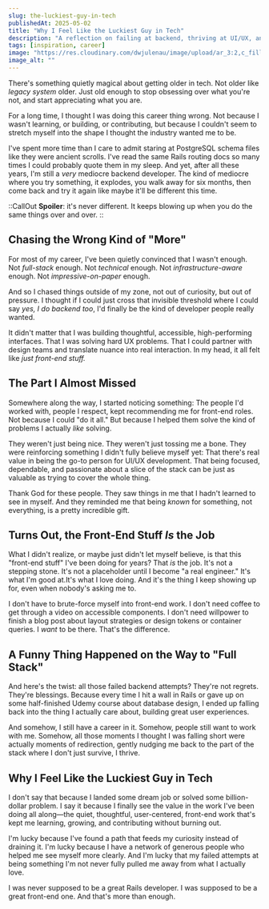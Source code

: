 ```yaml
---
slug: the-luckiest-guy-in-tech
publishedAt: 2025-05-02
title: "Why I Feel Like the Luckiest Guy in Tech"
description: "A reflection on failing at backend, thriving at UI/UX, and finally realizing that staying in my lane might've been the best thing I could've done."
tags: [inspiration, career]
image: "https://res.cloudinary.com/dwjulenau/image/upload/ar_3:2,c_fill,dpr_auto,f_auto,fl_progressive,q_auto/v1746208059/josh-portfolio/assets_task_01jt91nja6eehvgyhdhw0qp05e_1746208014_img_0.webp"
image_alt: ""
---
```


There's something quietly magical about getting older in tech.
Not older like *legacy system* older. Just old enough to stop obsessing over what you're not, and start appreciating what you are.

For a long time, I thought I was doing this career thing wrong.
Not because I wasn't learning, or building, or contributing, but because I couldn't seem to stretch myself into the shape I thought the industry wanted me to be.

I've spent more time than I care to admit staring at PostgreSQL schema files like they were ancient scrolls. I've read the same Rails routing docs so many times I could probably quote them in my sleep. And yet, after all these years, I'm still a *very* mediocre backend developer. The kind of mediocre where you try something, it explodes, you walk away for six months, then come back and try it again like maybe it'll be different this time.

::CallOut
**Spoiler**: it's never different. It keeps blowing up when you do the same things over and over.
::

## Chasing the Wrong Kind of "More"

For most of my career, I've been quietly convinced that I wasn't enough. Not *full-stack* enough. Not *technical* enough. Not *infrastructure-aware* enough. Not *impressive-on-paper* enough.

And so I chased things outside of my zone, not out of curiosity, but out of pressure. I thought if I could just cross that invisible threshold where I could say *yes, I do backend too*, I'd finally be the kind of developer people really wanted.

It didn't matter that I was building thoughtful, accessible, high-performing interfaces. That I was solving hard UX problems. That I could partner with design teams and translate nuance into real interaction. In my head, it all felt like *just front-end stuff.*

## The Part I Almost Missed

Somewhere along the way, I started noticing something: The people I'd worked with, people I respect, kept recommending me for front-end roles. Not because I could "do it all." But because I helped them solve the kind of problems I actually *like* solving.

They weren't just being nice. They weren't just tossing me a bone. They were reinforcing something I didn't fully believe myself yet: That there's real value in being the go-to person for UI/UX development. That being focused, dependable, and passionate about a slice of the stack can be just as valuable as trying to cover the whole thing.

Thank God for these people. They saw things in me that I hadn't learned to see in myself. And they reminded me that being *known* for something, not everything, is a pretty incredible gift.

## Turns Out, the Front-End Stuff *Is* the Job

What I didn't realize, or maybe just didn't let myself believe, is that this "front-end stuff" I've been doing for years? That *is* the job. It's not a stepping stone. It's not a placeholder until I become "a real engineer." It's what I'm good at.It's what I love doing. And it's the thing I keep showing up for, even when nobody's asking me to.

I don't have to brute-force myself into front-end work. I don't need coffee to get through a video on accessible components. I don't need willpower to finish a blog post about layout strategies or design tokens or container queries. I *want* to be there. That's the difference.

## A Funny Thing Happened on the Way to "Full Stack"

And here's the twist: all those failed backend attempts? They're not regrets. They're blessings. Because every time I hit a wall in Rails or gave up on some half-finished Udemy course about database design, I ended up falling back into the thing I actually care about, building great user experiences.

And somehow, I still have a career in it. Somehow, people still want to work with me.
Somehow, all those moments I thought I was falling short were actually moments of redirection, gently nudging me back to the part of the stack where I don't just survive, I thrive.

## Why I Feel Like the Luckiest Guy in Tech

I don't say that because I landed some dream job or solved some billion-dollar problem.
I say it because I finally see the value in the work I've been doing all along&mdash;the quiet, thoughtful, user-centered, front-end work that's kept me learning, growing, and contributing without burning out.

I'm lucky because I've found a path that feeds my curiosity instead of draining it. I'm lucky because I have a network of generous people who helped me see myself more clearly. And I'm lucky that my failed attempts at being something I'm not never fully pulled me away from what I actually love.

I was never supposed to be a great Rails developer. I was supposed to be a great front-end one. And that's more than enough.
